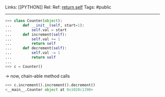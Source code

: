 Links: [[PYTHON]]
Rel: 
Ref: [return self](https://stackoverflow.com/questions/43380042/purpose-of-return-self-python)
Tags: #public 

--- 

```py
>>> class Counter(object):
...     def __init__(self, start=1):
...         self.val = start
...     def increment(self):
...         self.val += 1
...         return self
...     def decrement(self):
...         self.val -= 1
...         return self
...
>>> c = Counter()
```
-> now, chain-able method calls
```py
>>> c.increment().increment().decrement()
<__main__.Counter object at 0x1020c1390>
```

